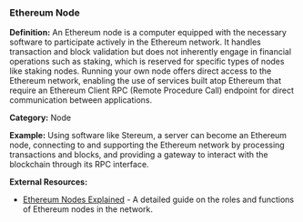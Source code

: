### Ethereum Node

**Definition:** An Ethereum node is a computer equipped with the necessary software to participate actively in the Ethereum network. It handles transaction and block validation but does not inherently engage in financial operations such as staking, which is reserved for specific types of nodes like staking nodes. Running your own node offers direct access to the Ethereum network, enabling the use of services built atop Ethereum that require an Ethereum Client RPC (Remote Procedure Call) endpoint for direct communication between applications.

**Category:** Node

**Example:** Using software like Stereum, a server can become an Ethereum node, connecting to and supporting the Ethereum network by processing transactions and blocks, and providing a gateway to interact with the blockchain through its RPC interface.

**External Resources:**
- [Ethereum Nodes Explained](https://ethereum.org/en/nodes/) - A detailed guide on the roles and functions of Ethereum nodes in the network.
